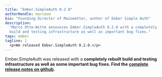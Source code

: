 ```yaml
---
title: "Ember.SimpleAuth 0.2.0"
authorHandle: marcoow
bio: "Founding Director of Mainmatter, author of Ember Simple Auth"
description:
  "Marco Otte-Witte announces Ember.SimpleAuth 0.2.0 with a completely rebuilt
  build and testing infrastructure as well as important bug fixes."
tags: ember
tagline: |
  <p>We released Ember.SimpleAuth 0.2.0.</p>
---
```


Ember.SimpleAuth was released with a **completely rebuilt build and testing
infrastructure as well as some important bug fixes. Find the
[complete release notes on github](https://github.com/mainmatter/ember-simple-auth/releases/tag/0.2.0).**

